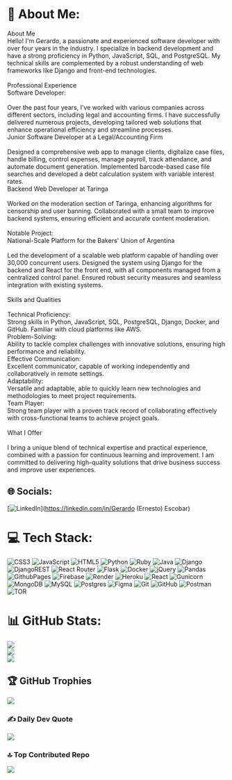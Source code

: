 # 💫 About Me:
About Me<br>Hello! I'm Gerardo, a passionate and experienced software developer with over four years in the industry. I specialize in backend development and have a strong proficiency in Python, JavaScript, SQL, and PostgreSQL. My technical skills are complemented by a robust understanding of web frameworks like Django and front-end technologies.<br><br>Professional Experience<br>Software Developer:<br><br>Over the past four years, I've worked with various companies across different sectors, including legal and accounting firms. I have successfully delivered numerous projects, developing tailored web solutions that enhance operational efficiency and streamline processes.<br>Junior Software Developer at a Legal/Accounting Firm<br><br>Designed a comprehensive web app to manage clients, digitalize case files, handle billing, control expenses, manage payroll, track attendance, and automate document generation. Implemented barcode-based case file searches and developed a debt calculation system with variable interest rates.<br>Backend Web Developer at Taringa<br><br>Worked on the moderation section of Taringa, enhancing algorithms for censorship and user banning. Collaborated with a small team to improve backend systems, ensuring efficient and accurate content moderation.<br><br>Notable Project:<br>National-Scale Platform for the Bakers' Union of Argentina<br><br>Led the development of a scalable web platform capable of handling over 30,000 concurrent users. Designed the system using Django for the backend and React for the front end, with all components managed from a centralized control panel. Ensured robust security measures and seamless integration with existing systems.<br><br>Skills and Qualities<br><br>Technical Proficiency:<br> Strong skills in Python, JavaScript, SQL, PostgreSQL, Django, Docker, and GitHub. Familiar with cloud platforms like AWS.<br>Problem-Solving:<br> Ability to tackle complex challenges with innovative solutions, ensuring high performance and reliability.<br>Effective Communication:<br> Excellent communicator, capable of working independently and collaboratively in remote settings.<br>Adaptability:<br> Versatile and adaptable, able to quickly learn new technologies and methodologies to meet project requirements.<br>Team Player:<br> Strong team player with a proven track record of collaborating effectively with cross-functional teams to achieve project goals.<br><br>What I Offer<br><br>I bring a unique blend of technical expertise and practical experience, combined with a passion for continuous learning and improvement. I am committed to delivering high-quality solutions that drive business success and improve user experiences.


## 🌐 Socials:
[![LinkedIn](https://img.shields.io/badge/LinkedIn-%230077B5.svg?logo=linkedin&logoColor=white)](https://linkedin.com/in/Gerardo (Ernesto) Escobar) 

# 💻 Tech Stack:
![CSS3](https://img.shields.io/badge/css3-%231572B6.svg?style=for-the-badge&logo=css3&logoColor=white) ![JavaScript](https://img.shields.io/badge/javascript-%23323330.svg?style=for-the-badge&logo=javascript&logoColor=%23F7DF1E) ![HTML5](https://img.shields.io/badge/html5-%23E34F26.svg?style=for-the-badge&logo=html5&logoColor=white) ![Python](https://img.shields.io/badge/python-3670A0?style=for-the-badge&logo=python&logoColor=ffdd54) ![Ruby](https://img.shields.io/badge/ruby-%23CC342D.svg?style=for-the-badge&logo=ruby&logoColor=white) ![Java](https://img.shields.io/badge/java-%23ED8B00.svg?style=for-the-badge&logo=openjdk&logoColor=white) ![Django](https://img.shields.io/badge/django-%23092E20.svg?style=for-the-badge&logo=django&logoColor=white) ![DjangoREST](https://img.shields.io/badge/DJANGO-REST-ff1709?style=for-the-badge&logo=django&logoColor=white&color=ff1709&labelColor=gray) ![React Router](https://img.shields.io/badge/React_Router-CA4245?style=for-the-badge&logo=react-router&logoColor=white) ![Flask](https://img.shields.io/badge/flask-%23000.svg?style=for-the-badge&logo=flask&logoColor=white) ![Docker](https://img.shields.io/badge/docker-%230db7ed.svg?style=for-the-badge&logo=docker&logoColor=white) ![jQuery](https://img.shields.io/badge/jquery-%230769AD.svg?style=for-the-badge&logo=jquery&logoColor=white) ![Pandas](https://img.shields.io/badge/pandas-%23150458.svg?style=for-the-badge&logo=pandas&logoColor=white) ![GithubPages](https://img.shields.io/badge/github%20pages-121013?style=for-the-badge&logo=github&logoColor=white) ![Firebase](https://img.shields.io/badge/firebase-%23039BE5.svg?style=for-the-badge&logo=firebase) ![Render](https://img.shields.io/badge/Render-%46E3B7.svg?style=for-the-badge&logo=render&logoColor=white) ![Heroku](https://img.shields.io/badge/heroku-%23430098.svg?style=for-the-badge&logo=heroku&logoColor=white) ![React](https://img.shields.io/badge/react-%2320232a.svg?style=for-the-badge&logo=react&logoColor=%2361DAFB) ![Gunicorn](https://img.shields.io/badge/gunicorn-%298729.svg?style=for-the-badge&logo=gunicorn&logoColor=white) ![MongoDB](https://img.shields.io/badge/MongoDB-%234ea94b.svg?style=for-the-badge&logo=mongodb&logoColor=white) ![MySQL](https://img.shields.io/badge/mysql-4479A1.svg?style=for-the-badge&logo=mysql&logoColor=white) ![Postgres](https://img.shields.io/badge/postgres-%23316192.svg?style=for-the-badge&logo=postgresql&logoColor=white) ![Figma](https://img.shields.io/badge/figma-%23F24E1E.svg?style=for-the-badge&logo=figma&logoColor=white) ![Git](https://img.shields.io/badge/git-%23F05033.svg?style=for-the-badge&logo=git&logoColor=white) ![GitHub](https://img.shields.io/badge/github-%23121011.svg?style=for-the-badge&logo=github&logoColor=white) ![Postman](https://img.shields.io/badge/Postman-FF6C37?style=for-the-badge&logo=postman&logoColor=white) ![TOR](https://img.shields.io/badge/tor-%237E4798.svg?style=for-the-badge&logo=tor-project&logoColor=white)
# 📊 GitHub Stats:
![](https://github-readme-stats.vercel.app/api?username=Anubis-2077&theme=radical&hide_border=false&include_all_commits=true&count_private=true)<br/>
![](https://github-readme-streak-stats.herokuapp.com/?user=Anubis-2077&theme=radical&hide_border=false)<br/>
![](https://github-readme-stats.vercel.app/api/top-langs/?username=Anubis-2077&theme=radical&hide_border=false&include_all_commits=true&count_private=true&layout=compact)

## 🏆 GitHub Trophies
![](https://github-profile-trophy.vercel.app/?username=Anubis-2077&theme=radical&no-frame=false&no-bg=true&margin-w=4)

### ✍️ Daily Dev Quote
![](https://quotes-github-readme.vercel.app/api?type=horizontal&theme=radical)

### 🔝 Top Contributed Repo
![](https://github-contributor-stats.vercel.app/api?username=Anubis-2077&limit=5&theme=dark&combine_all_yearly_contributions=true)


